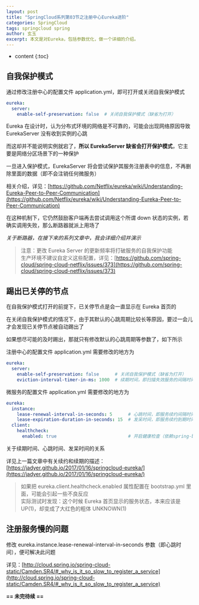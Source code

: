 ```yaml
---
layout: post
title: "SpringCloud系列第03节之注册中心Eureka进阶"
categories: SpringCloud
tags: springcloud spring
author: 玄玉
excerpt: 本文是对Eureka，包括参数优化，做一个详细的介绍。
---
```


* content
{:toc}


## 自我保护模式

通过修改注册中心的配置文件 application.yml，即可打开或关闭自我保护模式

```yml
eureka:
  server:
    enable-self-preservation: false  # 关闭自我保护模式（缺省为打开）
```

Eureka 在设计时，认为分布式环境的网络是不可靠的，可能会出现网络原因导致 EurekaServer 没有收到实例的心跳

而这却并不能说明实例就宕了，**所以 EurekaServer 缺省会打开保护模式**，它主要是网络分区场景下的一种保护

一旦进入保护模式，EurekaServer 将会尝试保护其服务注册表中的信息，不再删除里面的数据（即不会注销任何微服务）

相关介绍，详见：[https://github.com/Netflix/eureka/wiki/Understanding-Eureka-Peer-to-Peer-Communication](https://github.com/Netflix/eureka/wiki/Understanding-Eureka-Peer-to-Peer-Communication)

在这种机制下，它仍然鼓励客户端再去尝试调用这个所谓 down 状态的实例，若确实调用失败，那么断路器就派上用场了

*关于断路器，在接下来的系列文章中，我会详细介绍并演示*

> 注意：更改 Eureka Server 的更新频率将打破服务的自我保护功能<br>
生产环境不建议自定义这些配置，详见：[https://github.com/spring-cloud/spring-cloud-netflix/issues/373](https://github.com/spring-cloud/spring-cloud-netflix/issues/373)

## 踢出已关停的节点

在自我保护模式打开的前提下，已关停节点是会一直显示在 Eureka 首页的

在关闭自我保护模式的情况下，由于其默认的心跳周期比较长等原因，要过一会儿才会发现已关停节点被自动踢出了

如果想尽可能的及时踢出，那就只有修改默认的心跳周期等参数了，如下所示

注册中心的配置文件 application.yml 需要修改的地方为

```yml
eureka:
  server:
    enable-self-preservation: false      # 关闭自我保护模式（缺省为打开）
    eviction-interval-timer-in-ms: 1000  # 续期时间，即扫描失效服务的间隔时间（缺省为60*1000ms）
```

微服务的配置文件 application.yml 需要修改的地方为

```yml
eureka:
  instance:
    lease-renewal-interval-in-seconds: 5      # 心跳时间，即服务续约间隔时间（缺省为30s）
    lease-expiration-duration-in-seconds: 15  # 发呆时间，即服务续约到期时间（缺省为90s）
  client:
    healthcheck:
      enabled: true                           # 开启健康检查（依赖spring-boot-starter-actuator）
```

关于续期时间、心跳时间、发呆时间的关系

详见上一篇文章中有关续约和续期的描述：[https://jadyer.github.io/2017/01/16/springcloud-eureka/](https://jadyer.github.io/2017/01/16/springcloud-eureka/)

> 如果把 eureka.client.healthcheck.enabled 属性配置在 bootstrap.yml 里面，可能会引起一些不良反应<br>
实际测试时发现：这个时候 Eureka 首页显示的服务状态，本来应该是 UP(1)，却变成了大红色的粗体 UNKNOWN(1)

## 注册服务慢的问题

修改 eureka.instance.lease-renewal-interval-in-seconds 参数（即心跳时间），便可解决此问题

详见：[http://cloud.spring.io/spring-cloud-static/Camden.SR4/#_why_is_it_so_slow_to_register_a_service](http://cloud.spring.io/spring-cloud-static/Camden.SR4/#_why_is_it_so_slow_to_register_a_service)


**== 未完待续 ==**